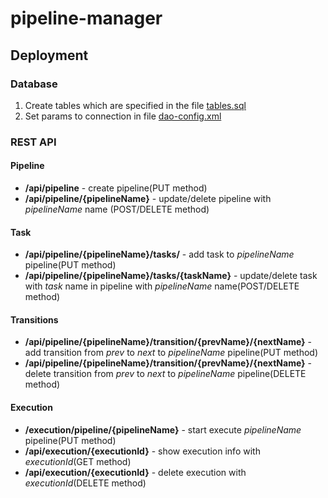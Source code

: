 # pipeline-manager
## Deployment
### Database
1. Create tables which are specified in the file [tables.sql](../master/src/main/webapp/tables.sql)
2. Set params to connection in file [dao-config.xml](../master/src/main/webapp/WEB-INF/dao-config.xml)
### REST API
#### Pipeline
* **/api/pipeline** - create pipeline(PUT method)
* **/api/pipeline/{pipelineName}** - update/delete pipeline with *pipelineName* name (POST/DELETE method)
#### Task
* **/api/pipeline/{pipelineName}/tasks/** - add task to *pipelineName* pipeline(PUT method)
* **/api/pipeline/{pipelineName}/tasks/{taskName}** - update/delete task with *task* name in pipeline with *pipelineName* name(POST/DELETE method)
#### Transitions
* **/api/pipeline/{pipelineName}/transition/{prevName}/{nextName}** - add transition from *prev* to *next* to *pipelineName* pipeline(PUT method)
* **/api/pipeline/{pipelineName}/transition/{prevName}/{nextName}** - delete transition from *prev* to *next* to *pipelineName* pipeline(DELETE method)
#### Execution
* **/execution/pipeline/{pipelineName}** - start execute *pipelineName* pipeline(PUT method)
* **/api/execution/{executionId}** - show execution info with *executionId*(GET method)
* **/api/execution/{executionId}** - delete execution with *executionId*(DELETE method)
